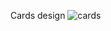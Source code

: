 Cards design
![cards](https://user-images.githubusercontent.com/67799202/177224350-527b8428-f2b8-4b2d-998d-37b714fea036.png)
